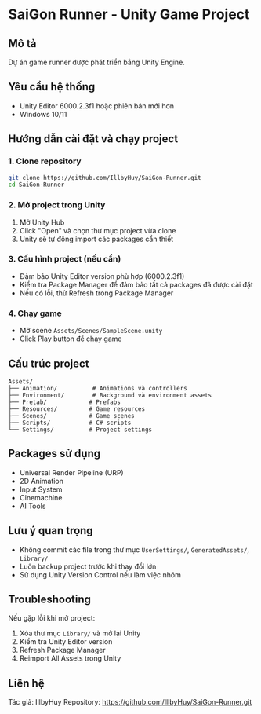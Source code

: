 # SaiGon Runner - Unity Game Project

## Mô tả
Dự án game runner được phát triển bằng Unity Engine.

## Yêu cầu hệ thống
- Unity Editor 6000.2.3f1 hoặc phiên bản mới hơn
- Windows 10/11

## Hướng dẫn cài đặt và chạy project

### 1. Clone repository
```bash
git clone https://github.com/IllbyHuy/SaiGon-Runner.git
cd SaiGon-Runner
```

### 2. Mở project trong Unity
1. Mở Unity Hub
2. Click "Open" và chọn thư mục project vừa clone
3. Unity sẽ tự động import các packages cần thiết

### 3. Cấu hình project (nếu cần)
- Đảm bảo Unity Editor version phù hợp (6000.2.3f1)
- Kiểm tra Package Manager để đảm bảo tất cả packages đã được cài đặt
- Nếu có lỗi, thử Refresh trong Package Manager

### 4. Chạy game
- Mở scene `Assets/Scenes/SampleScene.unity`
- Click Play button để chạy game

## Cấu trúc project
```
Assets/
├── Animation/          # Animations và controllers
├── Environment/        # Background và environment assets
├── Pretab/            # Prefabs
├── Resources/         # Game resources
├── Scenes/            # Game scenes
├── Scripts/           # C# scripts
└── Settings/          # Project settings
```

## Packages sử dụng
- Universal Render Pipeline (URP)
- 2D Animation
- Input System
- Cinemachine
- AI Tools

## Lưu ý quan trọng
- Không commit các file trong thư mục `UserSettings/`, `GeneratedAssets/`, `Library/`
- Luôn backup project trước khi thay đổi lớn
- Sử dụng Unity Version Control nếu làm việc nhóm

## Troubleshooting
Nếu gặp lỗi khi mở project:
1. Xóa thư mục `Library/` và mở lại Unity
2. Kiểm tra Unity Editor version
3. Refresh Package Manager
4. Reimport All Assets trong Unity

## Liên hệ
Tác giả: IllbyHuy
Repository: https://github.com/IllbyHuy/SaiGon-Runner.git
